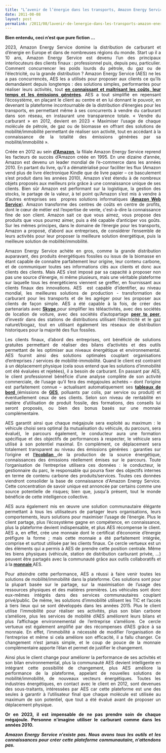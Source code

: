 ```yaml
---
title: "L’avenir de l’énergie dans les transports, Amazon Energy Service"
date: 2011-08-08
layout: post
permalink: /2011/08/lavenir-de-lenergie-dans-les-transports-amazon-energy-service.html
---
```


<p style="text-align: justify;"><strong>Bien entendu, ceci n’est que pure fiction …</strong></p>
<p style="text-align: justify;">2023, Amazon Energy Service domine la distribution de carburant et d’énergie en Europe et dans de nombreuses régions du monde. Start up il a 10 ans, Amazon Energy Service est devenu l’un des principaux interlocuteurs des clients finaux : professionnel puis, depuis peu, particulier. Comment concurrencer les poids lourds du pétrole, du gaz ou de l’électricité, ou la grande distribution ? Amazon Energy Service (AES) ne les a pas concurrencés, AES les a utilisés pour proposer aux clients ce qu’ils demandaient depuis longtemps : des solutions simples, performantes pour réaliser leurs activités, tout <strong><a href="/2011/04/dhl-les-solutions-logistiques-durables-passent-par-plus-de-transparence-plus-de-regulation-plus-de-c.html" target="_blank" rel="noopener">en connaissant et maîtrisant les coûts, leur temps et les émissions générées</a></strong>. AES a tout simplifié en repensant l’écosystème, en plaçant le client au centre et en lui donnant le pouvoir, en devenant la plateforme incontournable de la distribution d’énergies pour les transports, en permettant même à ses concurrents à vendre du carburant dans son réseau, en instaurant une transparence totale. « Vendre du carburant » en 2012, devient en 2023 « Maximiser l’usage de chaque molécule de pétrole, de gaz ou de biomasse en offrant des solutions de mobilité/immobilité permettant de réaliser son activité, tout en accédant à la connaissance de la totalité des émissions générées par sa mobilité/immobilité ».</p>
<!--more-->
<p style="text-align: justify;">Créée en 2012 au sein <strong><a href="http://fr.wikipedia.org/wiki/Amazon.com" target="_blank" rel="noopener">d’Amazon</a></strong>, la filiale Amazon Energy Service reprend les facteurs de succès d’Amazon créée en 1995. En une dizaine d’année, Amazon est devenu un leader mondial de l’e-commerce dans les années 2010. En partant du livre, qu’il a dématérialisé pour faciliter les flux (Amazon vend plus de livre électronique Kindle que de livre papier – ce basculement s’est produit dans les années 2010), Amazon s’est étendu à de nombreux objets proposés aux meilleurs prix grâce à une connaissance unique de ses clients. Bien sûr Amazon est performant sur la logistique, la gestion des stocks, le partage de la valeur, à tel point qu’Amazon s’est mis à vendre à d’autres entreprises ses  propres solutions informatiques (<strong><a href="http://aws.amazon.com/fr/" target="_blank" rel="noopener">Amazon Web Service</a></strong>). Amazon transforme des centres de coûts en centre de profits, dont le cœur de métier est l’expertise de vente, c'est-à-dire la connaissance fine de son client. Amazon sait ce que vous aimez, vous propose des produits que vous pourrez aimer, puis a été capable d’anticiper vos goûts. Sur les mêmes principes, dans le domaine de l’énergie pour les transports, Amazon a proposé, d’abord aux entreprises, de considérer l’ensemble de leurs activités pour leur proposer la meilleure solution énergétique, puis la meilleure solution de mobilité/immobilité.</p>
<p style="text-align: justify;">Amazon Energy Service achète en gros, comme la grande distribution auparavant, des produits énergétiques fossiles ou issus de la biomasse en étant capable de connaitre parfaitement leur origine, leur contenu carbone, et de communiquer toutes ses informations clés aux clients et donc aux clients des clients. Mais AES s’est imposé par sa capacité à proposer non pas une source d’énergie, ni même plusieurs, mais une véritable plateforme sur laquelle tous les énergéticiens viennent se greffer, en fournissant aux clients finaux des innovations. AES  est capable d’identifier, au niveau mondial, les meilleures solutions de production - transformation de carburant pour les transports et de les agréger pour les proposer aux clients de façon simple. AES a été capable à la fois, de créer des partenariats avec <strong><a href="http://www.skype.com/intl/fr/skypepro/" target="_blank" rel="noopener">Skype </a></strong>pour simplifier les téléactivités, avec des sociétés de location de voiture, avec des sociétés d’autopartage <strong><a href="http://fr.cityzencar.com/" target="_blank" rel="noopener">peer to peer</a></strong>, d’investir dans des stations de distributions utilisant l’électricité et le gaz naturel/biogaz, tout en utilisant également les réseaux de distribution historiques pour la majorité des flux fossiles.</p>
<p style="text-align: justify;">Les clients finaux, d’abord des entreprises, ont bénéficié de solutions gratuites permettant de réaliser des bilans d’activités et des outils permettant de les optimiser aux niveaux énergétique et environnemental. AES fournit ainsi des solutions optimales couplant organisations d’entreprises / services de mobilité-immobilité. Quand le client est contraint à un déplacement physique (cela sous entend que les solutions d’immobilité ont été évaluées et rejetées), il a besoin de carburant. En passant par AES, le client professionnel bénéficie d’une analyse complète de son activité commerciale, de l’usage qu’il fera des mégajoules achetés – dont l’origine est parfaitement connue – actualisant automatiquement ses <strong><a href="/2010/12/quand-la-chaine-logistique-devient-transparente.html" target="_blank" rel="noopener">tableaux de bord </a></strong>(émissions de <strong><a href="http://www.slideshare.net/transportsdufutur/jec-biofuels-programme" target="_blank" rel="noopener">GES</a></strong>, polluants par colis, par service ou produit) et éventuellement ceux de ses clients. Selon son niveau de rentabilité en matière d’utilisation de produit fossile, des formations, des conseils lui seront proposés, ou bien des bonus basés sur une monnaie complémentaire.</p>
<p style="text-align: justify;">AES garantit ainsi que chaque mégajoule sera exploité au maximum : le véhicule choisi sera optimal (la mutualisation du véhicule, du parcours, sera évalué), le parcours également, le conducteur aura une formation spécifique et des objectifs de performances à respecter, le véhicule sera utilisé à son potentiel maximal. En complément, ce déplacement sera totalement transparent au niveau des émissions générées : garanties sur l’origine et <strong><a href="http://www.slideshare.net/transportsdufutur/jec-biofuels-programme" target="_blank" rel="noopener">l’écobilan </a></strong>de la production de la source énergétique, connaissances des émissions réellement émises sur le parcours. Toute l’organisation de l’entreprise utilisera ces données : le conducteur, le gestionnaire du parc, le responsable qui pourra fixer des objectifs internes en terme de contenu carbone des produits/services. Toutes ces données viendront consolider la base de connaissance d'Amazon Energy Service. Cette concentration de savoir unique est annoncée par certains comme une source potentielle de risques; bien que, jusqu'à présent, tout le monde bénéficie de cette intelligence collective.</p>
<p style="text-align: justify;">AES aura également mis en œuvre une solution communautaire élégante permettant à tous les utilisateurs de partager leurs organisations, leurs comportements, leurs solutions pour maximiser l’usage de l’énergie. Plus le client partage, plus l’écosystème gagne en compétence, en connaissance, plus la plateforme devient indispensable, et plus AES récompense le client. AES a, en effet, crée une monnaie dont le certificat d’économie d’énergie préfigure la forme ; mais cette monnaie a été parfaitement intégrée, comprise et surtout utilisée par les clients finaux. Ce cercle vertueux est un des éléments qui a permis à AES de prendre cette position centrale. Même les biens physiques (véhicule, station de distribution carburant privée, …) peuvent être partagés avec la communauté grâce aux outils collaboratifs et à la <strong><a href="/2011/05/rd-psa-google-wallet-etalab-quelles-priorites-pour-nos-mobilites-en-2020.html" target="_blank" rel="noopener">monnaie </a></strong>AES.</p>
<p style="text-align: justify;">Pour atteindre cette performance, AES a réussi à faire venir toutes les solutions de mobilité/immobilité dans la plateforme. Ces solutions sont pour la plupart basée sur le partage, sur la maximisation de l’usage des ressources physiques et des matières premières. Les véhicules sont donc eux-mêmes intégrés dans des services communautaires couplant privé/public. De même, les solutions d’immobilité utilisent les TIC et l’accès à tiers lieux qui se sont développés dans les années 2015. Plus le client utilise l’immobilité pour réaliser ses activités, plus son bilan carbone s’améliore, plus les services de mobilité d’AES améliorent leurs bilans et plus l’affichage environnemental de l’entreprise s’améliore. Ce cercle vertueux est également amplifié par des récompenses d’AES grâce à sa monnaie. En effet, l’immobilité a nécessité de modifier l’organisation de l’entreprise et même si cela améliore son efficacité, il a fallu changer. Ce changement n’est jamais simple, et le coup de pouce de la monnaie complémentaire apporte l’élan et permet de justifier le changement.</p>
<p style="text-align: justify;">Ainsi plus le client change pour améliorer la performance de ses activités et son bilan environnemental, plus la communauté AES devient intelligente en intégrant cette possibilité de changement, plus AES améliore la performance de la plateforme, appelant de nouvelles solutions de mobilité/immobilité, de nouveaux vecteurs énergétiques. Toutes les industries énergétiques, en contact avec le client en 2012, sont devenues des sous-traitants, intéressées par AES car cette plateforme est une des seules à garantir à l’utilisateur final que chaque molécule est utilisée au maximum de son potentiel, que tout a été évalué avant de proposer un déplacement physique.</p>
<p style="text-align: justify;"><strong>Or en 2023, il est impensable de ne pas prendre soin de chaque mégajoule. Personne n'imagine utiliser le carburant comme dans les années 2010. </strong></p>
<p style="text-align: justify;"><em><strong>Amazon Energy Service n'existe pas. Nous avons tous les outils et les connaissances pour créer cette plateforme communautaire, n'attendons pas.</strong></em></p>